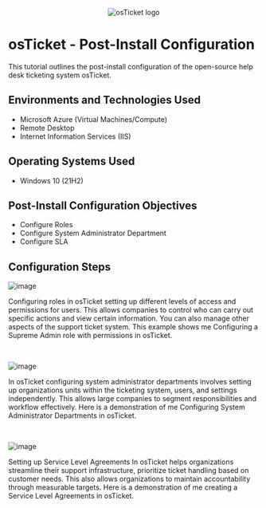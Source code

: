 <p align="center">
<img src="https://i.imgur.com/Clzj7Xs.png" alt="osTicket logo"/>
</p>

<h1>osTicket - Post-Install Configuration</h1>
This tutorial outlines the post-install configuration of the open-source help desk ticketing system osTicket.<br />






<h2>Environments and Technologies Used</h2>

- Microsoft Azure (Virtual Machines/Compute)
- Remote Desktop
- Internet Information Services (IIS)

<h2>Operating Systems Used </h2>

- Windows 10</b> (21H2)

<h2>Post-Install Configuration Objectives</h2>

- Configure Roles
- Configure System Administrator Department
- Configure SLA    
  

<h2>Configuration Steps</h2>

<p>

![image](https://github.com/alhutchinson/Post-Install-Configuration/assets/171261246/b1011e33-e986-48fc-898e-24b35f9f4940)

</p>
<p>
Configuring roles in osTicket setting up different levels of access and permissions for users. This allows companies to control who can carry out specific actions and view certain information. You can also manage other aspects of the support ticket system. This example shows me Configuring a Supreme Admin role with permissions in osTicket.
</p>
<br />

<p>

![image](https://github.com/alhutchinson/Post-Install-Configuration/assets/171261246/ec6cc3ec-440b-4868-99a1-998fad3bd5eb)

</p>
<p>
In osTicket configuring system administrator departments involves setting up organizations units within the ticketing system, users, and settings independently. This allows large companies to segment responsibilities and workflow effectively. Here is a demonstration of me Configuring System Administrator Departments in osTicket.
</p>
<br />

<p>


![image](https://github.com/alhutchinson/Post-Install-Configuration/assets/171261246/44107fc5-658c-4006-8670-b6c151a29041)

<p>
Setting up Service Level Agreements In osTicket helps organizations streamline their support infrastructure, prioritize ticket handling based on customer needs. This also allows organizations to maintain accountability through measurable targets. Here is a demonstration of me creating a Service Level Agreements in osTicket.
</p>
<br />
